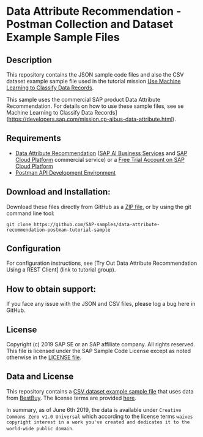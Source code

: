 # Data Attribute Recommendation - Postman Collection and Dataset Example Sample Files   

## Description

This repository contains the JSON sample code files and also the CSV dataset example sample file used in the tutorial mission [Use Machine Learning to Classify Data Records](https://developers.sap.com/mission.cp-aibus-data-attribute.html).

This sample uses the commercial SAP product Data Attribute Recommendation. For details on how to use these sample files, see se Machine Learning to Classify Data Records](https://developers.sap.com/mission.cp-aibus-data-attribute.html).

## Requirements

- [Data Attribute Recommendation](https://www.sap.com/products/cloud-platform/capabilities/data-driven-insights.services.html#data-attribute) ([SAP AI Business Services](https://help.sap.com/aibus) and [SAP Cloud Platform](https://help.sap.com/viewer/product/CP/Cloud/en-US) commercial service) or a [Free Trial Account on SAP Cloud Platform](https://developers.sap.com/tutorials/hcp-create-trial-account.html) 
- [Postman API Development Environment](https://developers.sap.com/tutorials/api-tools-postman-install.html)

## Download and Installation:

Download these files directly from GitHub as a [ZIP file](https://github.com/SAP-samples/data-attribute-recommendation-postman-tutorial-sample/archive/master.zip), or by using the git command line tool:

    git clone https://github.com/SAP-samples/data-attribute-recommendation-postman-tutorial-sample
  
## Configuration

For configuration instructions, see [Try Out Data Attribute Recommendation Using a REST Client] (link to tutorial group).

## How to obtain support:

If you face any issue with the JSON and CSV files, please log a bug here in GitHub.

## License

Copyright (c) 2019 SAP SE or an SAP affiliate company. All rights reserved.
This file is licensed under the SAP Sample Code License except as noted otherwise in the [LICENSE file](/LICENSE).

## Data and License

This repository contains a [CSV dataset example sample file](/Tutorial_Example_Dataset.csv) that uses data from [BestBuy](https://github.com/BestBuyAPIs/open-data-set/). The license terms are provided [here](https://github.com/BestBuyAPIs/open-data-set/blob/master/LICENSE).

In summary, as of June 6th 2019, the data is available under `Creative Commons Zero v1.0 Universal` which according to the license terms `waives copyright interest in a work you've created and dedicates it to the world-wide public domain`.

